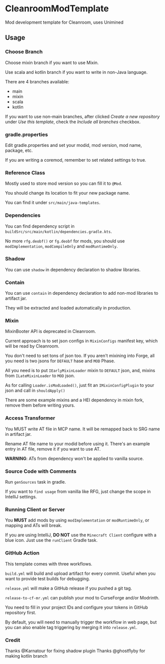 # CleanroomModTemplate
Mod development template for Cleanroom, uses Unimined

## Usage
### Choose Branch
Choose mixin branch if you want to use Mixin.

Use scala and kotlin branch if you want to write in non-Java language. 

There are 4 branches available:
- main
- mixin
- scala
- kotlin

If you want to use non-main branches, after clicked *Create a new repository* under *Use this template*, check the *Include all branches* checkbox.

### gradle.properties
Edit gradle.properties and set your modid, mod version, mod name, package, etc.

If you are writing a coremod, remember to set related settings to true.

### Reference Class
Mostly used to store mod version so you can fill it to `@Mod`.

You should change its location to fit your new package name.

You can find it under `src/main/java-templates`.

### Dependencies
You can find dependency script in `buildSrc/src/main/kotlin/dependencies.gradle.kts`.

No more `rfg.deobf()` or `fg.deobf` for mods, you should use `modImplementation`, `modCompileOnly` and `modRuntimeOnly`.

### Shadow
You can use `shadow` in dependency declaration to shadow libraries.

### Contain
You can use `contain` in dependency declaration to add non-mod libraries to artifact jar.

They will be extracted and loaded automatically in production.

### Mixin
MixinBooter API is deprecated in Cleanroom.

Current approach is to set json configs in `MixinConfigs` manifest key, which will be read by Cleanroom.

You don't need to set tons of json too. If you aren't mixining into Forge, all you need is two jsons for `DEFAULT` hase and `MOD` Phase.

All you need is to put `IEarlyMixinLoader` mixin to `DEFAULT` json, and, mixins from `ILateMixinLoader` to `MOD` json.

As for calling `Loader.isModLoaded()`, just fit an `IMixinConfigPlugin` to your json and call in `shouldApply()`

There are some example mixins and a HEI dependency in mixin fork, remove them before writing yours.

### Access Transformer
You MUST write AT file in MCP name. It will be remapped back to SRG name in artifact jar.

Rename AT file name to your modid before using it. There's an example entry in AT file, remove it if you want to use AT. 

**WARNING**: ATs from dependency won't be applied to vanilla source. 

### Source Code with Comments
Run `genSources` task in gradle.

If you want to `find usage` from vanilla like RFG, just change the scope in IntelliJ settings.

### Running Client or Server
You **MUST** add mods by using `modImplementation` or `modRuntimeOnly`, or mapping and ATs will break.

If you are using IntelliJ, **DO NOT** use the `Minecraft Client` configure with a blue icon. Just use the `runClient` Gradle task.

### GitHub Action
This template comes with three workflows.

`build.yml` will build and upload artifact for every commit. Useful when you want to provide test builds for debugging.

`release.yml` will make a GitHub release if you pushed a git tag.

`release-to-cf-mr.yml` can publish your mod to CurseForge and/or Modrinth.

You need to fill in your project IDs and configure your tokens in GitHub repository first.

By default, you will need to manually trigger the workflow in web page, but you can also enable tag triggering by merging it into `release.yml`.

### Credit
Thanks @Karnatour for fixing shadow plugin
Thanks @ghostflyby for making kotlin branch